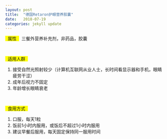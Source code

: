 ```yaml
---
layout: post
title:  "德国Retaron护眼营养胶囊"
date:   2018-07-19
categories: jekyll update
---
```

<span style="background-color: #ffff00">&nbsp;&nbsp;属性&nbsp;&nbsp;</span>&nbsp;
三餐外营养补充剂，非药品，胶囊

<br>

<span style="background-color: #ffff00">&nbsp;&nbsp;适用人群&nbsp;&nbsp;</span>&nbsp;
1. 接受自然光照射较少（计算机互联网从业人士，长时间看显示器和手机，眼睛疲劳干涩）
2. 成年后视力不固定
3. 年龄增长眼睛衰老

<br>

<span style="background-color: #ffff00">&nbsp;&nbsp;食用方式&nbsp;&nbsp;</span>&nbsp;
1. 口服，每天1粒
2. 饭前1小时内服用，或饭后不超过1小时内服用
3. 建议早餐后服用，每天固定保持同一服用时间
